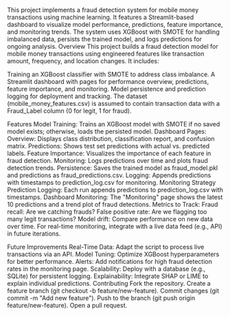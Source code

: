 This project implements a fraud detection system for mobile money transactions using machine learning. 
It features a Streamlit-based dashboard to visualize model performance, predictions, feature importance, and monitoring trends. 
The system uses XGBoost with SMOTE for handling imbalanced data, persists the trained model, and logs predictions for ongoing analysis.
Overview
This project builds a fraud detection model for mobile money transactions using engineered features like transaction amount, frequency, and location changes. It includes:

Training an XGBoost classifier with SMOTE to address class imbalance.
A Streamlit dashboard with pages for performance overview, predictions, feature importance, and monitoring.
Model persistence and prediction logging for deployment and tracking.
The dataset (mobile_money_features.csv) is assumed to contain transaction data with a Fraud_Label column (0 for legit, 1 for fraud).

Features
Model Training: Trains an XGBoost model with SMOTE if no saved model exists; otherwise, loads the persisted model.
Dashboard Pages:
Overview: Displays class distribution, classification report, and confusion matrix.
Predictions: Shows test set predictions with actual vs. predicted labels.
Feature Importance: Visualizes the importance of each feature in fraud detection.
Monitoring: Logs predictions over time and plots fraud detection trends.
Persistence: Saves the trained model as fraud_model.pkl and predictions as fraud_predictions.csv.
Logging: Appends predictions with timestamps to prediction_log.csv for monitoring.
Monitoring Strategy
Prediction Logging: Each run appends predictions to prediction_log.csv with timestamps.
Dashboard Monitoring: The "Monitoring" page shows the latest 10 predictions and a trend plot of fraud detections.
Metrics to Track:
Fraud recall: Are we catching frauds?
False positive rate: Are we flagging too many legit transactions?
Model drift: Compare performance on new data over time.
For real-time monitoring, integrate with a live data feed (e.g., API) in future iterations.

Future Improvements
Real-Time Data: Adapt the script to process live transactions via an API.
Model Tuning: Optimize XGBoost hyperparameters for better performance.
Alerts: Add notifications for high fraud detection rates in the monitoring page.
Scalability: Deploy with a database (e.g., SQLite) for persistent logging.
Explainability: Integrate SHAP or LIME to explain individual predictions.
Contributing
Fork the repository.
Create a feature branch (git checkout -b feature/new-feature).
Commit changes (git commit -m "Add new feature").
Push to the branch (git push origin feature/new-feature).
Open a pull request.

